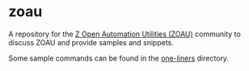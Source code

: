 # zoau

A repository for the [Z Open Automation Utilities (ZOAU)](https://www.ibm.com/docs/en/zoau) community to discuss ZOAU and provide samples and snippets.

Some sample commands can be found in the [one-liners](one-liners/README.md) directory.
